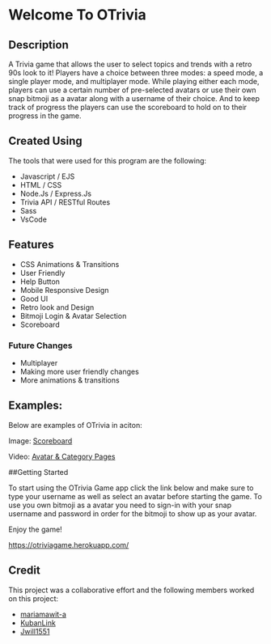 # Welcome To OTrivia

## Description

A Trivia game that allows the user to select topics and trends with a retro 90s look to it! Players have a choice between three modes: a speed mode, a single player mode, and multiplayer mode. While playing either each mode, players can use a certain number of pre-selected avatars or use their own snap bitmoji as a avatar along with a username of their choice. And to keep track of progress the players can use the scoreboard to hold on to their progress in the game. 

## Created Using 

The tools that were used for this program are the following: 

- Javascript / EJS
- HTML / CSS
- Node.Js / Express.Js
- Trivia API / RESTful Routes 
- Sass
- VsCode 

## Features
- CSS Animations & Transitions 
- User Friendly
- Help Button 
- Mobile Responsive Design
- Good UI 
- Retro look and Design 
- Bitmoji Login & Avatar Selection
- Scoreboard

### Future Changes 
- Multiplayer 
- Making more user friendly changes
- More animations & transitions

## Examples: 

Below are examples of OTrivia in aciton:

Image:  [Scoreboard](https://drive.google.com/file/d/15Ezp-9KRb_eav7qrz-iBdLGCKjIqoXZy/view?usp=sharing)

Video:  [Avatar & Category Pages](https://drive.google.com/file/d/1caSMUj2gK5eLzwkQ3ZSyL9PsqlWQO3_U/view?usp=sharing)

##Getting Started

To start using the OTrivia Game app click the link below and make sure to type your username as well as select an avatar before starting the game. To use you own bitmoji as a avatar you need to sign-in with your snap username and password in order for the bitmoji to show up as your avatar.

Enjoy the game!

https://otriviagame.herokuapp.com/

## Credit

This project was a collaborative effort and the following members worked on this project:

- [mariamawit-a](https://github.com/mariamawit-a)
- [KubanLink](https://github.com/KubanLink)
- [Jwill1551](https://github.com/Jwill1551)

